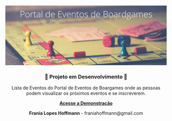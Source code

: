 <br />
<div align="center">
  <a href="https://courageous-hamster-04d02e.netlify.app/">
    <img src="github/header-readme.png" alt="Logo Eventos de Boardgames" />
  </a>

  <h3 align="center">🚧 Projeto em Desenvolvimento 🚧</h3>

<p>Lista de Eventos do Portal de Eventos de Boargames onde as pessoas podem visualizar os próximos eventos e se inscreverem.</p>
<a href="eventos-boardgames-6uatbcb6f-mshoffmann.vercel.app"><strong>Acesse a Demonstração</strong></a>
<p><strong>Frania Lopes Hoffmann</strong> - franiahoffmann@gmail.com</p>
<a href="http s://www.linkedin.com/in/frania-lopes-hoffmann/"></a>

